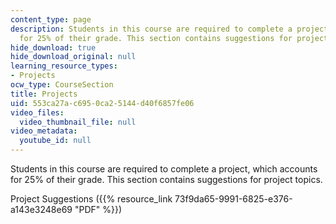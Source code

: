 ```yaml
---
content_type: page
description: Students in this course are required to complete a project, which accounts
  for 25% of their grade. This section contains suggestions for project topics.
hide_download: true
hide_download_original: null
learning_resource_types:
- Projects
ocw_type: CourseSection
title: Projects
uid: 553ca27a-c695-0ca2-5144-d40f6857fe06
video_files:
  video_thumbnail_file: null
video_metadata:
  youtube_id: null
---
```


Students in this course are required to complete a project, which accounts for 25% of their grade. This section contains suggestions for project topics.

Project Suggestions ({{% resource_link 73f9da65-9991-6825-e376-a143e3248e69 "PDF" %}})